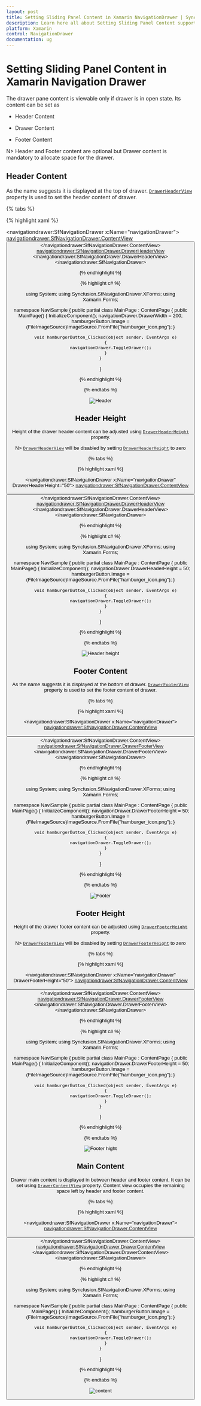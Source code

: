 ```yaml
---
layout: post
title: Setting Sliding Panel Content in Xamarin NavigationDrawer | Syncfusion®
description: Learn here all about Setting Sliding Panel Content support in Syncfusion® Xamarin Navigation Drawer (SfNavigationDrawer) control and more.
platform: Xamarin
control: NavigationDrawer
documentation: ug
---
```



# Setting Sliding Panel Content in Xamarin Navigation Drawer

The drawer pane content is viewable only if drawer is in open state. Its content can be set as

*	Header Content

*	Drawer Content

*	Footer Content

N> Header and Footer content are optional but Drawer content is mandatory to allocate space for the drawer.
		
## Header Content

As the name suggests it is displayed at the top of drawer. [`DrawerHeaderView`](https://help.syncfusion.com/cr/xamarin/Syncfusion.SfNavigationDrawer.XForms.SfNavigationDrawer.html#Syncfusion_SfNavigationDrawer_XForms_SfNavigationDrawer_DrawerHeaderView) property is used to set the header content of drawer. 

{% tabs %}

{% highlight xaml %}

<?xml version="1.0" encoding="utf-8"?>
<ContentPage xmlns="http://xamarin.com/schemas/2014/forms" 
             xmlns:x="http://schemas.microsoft.com/winfx/2009/xaml" 
             xmlns:local="clr-namespace:NaviSample" 
             xmlns:navigationdrawer="clr-namespace:Syncfusion.SfNavigationDrawer.XForms;assembly=Syncfusion.SfNavigationDrawer.XForms"
             x:Class="NaviSample.MainPage">
<navigationdrawer:SfNavigationDrawer x:Name="navigationDrawer">
        <navigationdrawer:SfNavigationDrawer.ContentView>
            <StackLayout>
                <Grid BackgroundColor="#1aa1d6" 
                      HeightRequest="50" 
                      VerticalOptions="Start">
                    <Button x:Name="hamburgerButton" 
                            HeightRequest="50" 
                            WidthRequest="50" 
                            HorizontalOptions="Start" 
                            FontSize="20" 
                            BackgroundColor="#1aa1d6" 
                            Clicked="hamburgerButton_Clicked"/>
                </Grid>
            </StackLayout>
        </navigationdrawer:SfNavigationDrawer.ContentView>
        <navigationdrawer:SfNavigationDrawer.DrawerHeaderView>
            <Grid BackgroundColor="#1aa1d6">
               <StackLayout VerticalOptions="Center" 
                            HorizontalOptions="Center">
                <Label Text="Header View"/>
               </StackLayout>
            </Grid> 
        </navigationdrawer:SfNavigationDrawer.DrawerHeaderView>
    </navigationdrawer:SfNavigationDrawer>
</ContentPage>


{% endhighlight %}

{% highlight c# %}

using System;
using Syncfusion.SfNavigationDrawer.XForms;
using Xamarin.Forms;

namespace NaviSample
{
    public partial class MainPage : ContentPage
    {
        public MainPage()
        {
            InitializeComponent();
            navigationDrawer.DrawerWidth = 200;
            hamburgerButton.Image = (FileImageSource)ImageSource.FromFile("hamburger_icon.png");
        }

        void hamburgerButton_Clicked(object sender, EventArgs e)
        {
            navigationDrawer.ToggleDrawer();
        }
    }
}
  
{% endhighlight %}

{% endtabs %}

![Header](Images/Header.png)

## Header Height

Height of the drawer header content can be adjusted using [`DrawerHeaderHeight`](https://help.syncfusion.com/cr/xamarin/Syncfusion.SfNavigationDrawer.XForms.SfNavigationDrawer.html#Syncfusion_SfNavigationDrawer_XForms_SfNavigationDrawer_DrawerHeaderHeight) property.

N> [`DrawerHeaderView`](https://help.syncfusion.com/cr/xamarin/Syncfusion.SfNavigationDrawer.XForms.SfNavigationDrawer.html#Syncfusion_SfNavigationDrawer_XForms_SfNavigationDrawer_DrawerHeaderView) will be disabled by setting [`DrawerHeaderHeight`](https://help.syncfusion.com/cr/xamarin/Syncfusion.SfNavigationDrawer.XForms.SfNavigationDrawer.html#Syncfusion_SfNavigationDrawer_XForms_SfNavigationDrawer_DrawerHeaderHeight)  to zero 

{% tabs %}

{% highlight xaml %}
    
<?xml version="1.0" encoding="utf-8"?>
<ContentPage xmlns="http://xamarin.com/schemas/2014/forms" 
             xmlns:x="http://schemas.microsoft.com/winfx/2009/xaml" 
             xmlns:local="clr-namespace:NaviSample" 
             xmlns:navigationdrawer="clr-namespace:Syncfusion.SfNavigationDrawer.XForms;assembly=Syncfusion.SfNavigationDrawer.XForms"
             x:Class="NaviSample.MainPage">
 <navigationdrawer:SfNavigationDrawer x:Name="navigationDrawer" 
                                      DrawerHeaderHeight="50">
        <navigationdrawer:SfNavigationDrawer.ContentView>
            <StackLayout>
                <Grid BackgroundColor="#1aa1d6" 
                      HeightRequest="50" 
                      VerticalOptions="Start">
                    <Button x:Name="hamburgerButton" 
                            HeightRequest="50" 
                            WidthRequest="50" 
                            HorizontalOptions="Start" 
                            FontSize="20" 
                            BackgroundColor="#1aa1d6" 
                            Clicked="hamburgerButton_Clicked"/>
                </Grid>
            </StackLayout>
        </navigationdrawer:SfNavigationDrawer.ContentView>
        <navigationdrawer:SfNavigationDrawer.DrawerHeaderView>
            <Grid BackgroundColor="#1aa1d6" >
                    <StackLayout VerticalOptions="Center" 
                                 HorizontalOptions="Center">
                <Label Text="Header View"/>
                       </StackLayout>
            </Grid> 
        </navigationdrawer:SfNavigationDrawer.DrawerHeaderView>
    </navigationdrawer:SfNavigationDrawer>
</ContentPage>

{% endhighlight %}

{% highlight c# %}

using System;
using Syncfusion.SfNavigationDrawer.XForms;
using Xamarin.Forms;

namespace NaviSample
{
    public partial class MainPage : ContentPage
    {
        public MainPage()
        {
            InitializeComponent();
            navigationDrawer.DrawerHeaderHeight = 50;
            hamburgerButton.Image = (FileImageSource)ImageSource.FromFile("hamburger_icon.png");
        }

        void hamburgerButton_Clicked(object sender, EventArgs e)
        {
            navigationDrawer.ToggleDrawer();
        }
    }
}

{% endhighlight %}

{% endtabs %}

![Header height](Images/HeaderHeight.png)

## Footer Content

As the name suggests it is displayed at the bottom of drawer. [`DrawerFooterView`](https://help.syncfusion.com/cr/xamarin/Syncfusion.SfNavigationDrawer.XForms.SfNavigationDrawer.html#Syncfusion_SfNavigationDrawer_XForms_SfNavigationDrawer_DrawerFooterView) property is used to set the footer content of drawer. 

{% tabs %}

{% highlight xaml %}

<?xml version="1.0" encoding="utf-8"?>
<ContentPage xmlns="http://xamarin.com/schemas/2014/forms" 
             xmlns:x="http://schemas.microsoft.com/winfx/2009/xaml" 
             xmlns:local="clr-namespace:NaviSample" 
             xmlns:navigationdrawer="clr-namespace:Syncfusion.SfNavigationDrawer.XForms;assembly=Syncfusion.SfNavigationDrawer.XForms"
             x:Class="NaviSample.MainPage">
    <navigationdrawer:SfNavigationDrawer x:Name="navigationDrawer">
        <navigationdrawer:SfNavigationDrawer.ContentView>
            <StackLayout>
                <Grid BackgroundColor="#1aa1d6" 
                      HeightRequest="50" 
                      VerticalOptions="Start">
                    <Button x:Name="hamburgerButton" 
                            HeightRequest="50" 
                            WidthRequest="50" 
                            HorizontalOptions="Start" 
                            FontSize="20" 
                            BackgroundColor="#1aa1d6" 
                            Clicked="hamburgerButton_Clicked"/>
                </Grid>
            </StackLayout>
        </navigationdrawer:SfNavigationDrawer.ContentView>
        <navigationdrawer:SfNavigationDrawer.DrawerFooterView>
           <Grid BackgroundColor="#1aa1d6" >
            <StackLayout VerticalOptions="Center" 
                         HorizontalOptions="Center">
                <Label Text="Footer View"/>
            </StackLayout>
           </Grid> 
        </navigationdrawer:SfNavigationDrawer.DrawerFooterView>
    </navigationdrawer:SfNavigationDrawer>
</ContentPage>

{% endhighlight %}

{% highlight c# %}

using System;
using Syncfusion.SfNavigationDrawer.XForms;
using Xamarin.Forms;

namespace NaviSample
{
    public partial class MainPage : ContentPage
    {
        public MainPage()
        {
            InitializeComponent();
            navigationDrawer.DrawerFooterHeight = 50;
            hamburgerButton.Image = (FileImageSource)ImageSource.FromFile("hamburger_icon.png");
        }

        void hamburgerButton_Clicked(object sender, EventArgs e)
        {
            navigationDrawer.ToggleDrawer();
        }
    }
}

{% endhighlight %}

{% endtabs %}

![Footer](Images/Footer.png)

## Footer Height

Height of the drawer footer content can be adjusted using [`DrawerFooterHeight`](https://help.syncfusion.com/cr/xamarin/Syncfusion.SfNavigationDrawer.XForms.SfNavigationDrawer.html#Syncfusion_SfNavigationDrawer_XForms_SfNavigationDrawer_DrawerFooterHeight) property.

N> [`DrawerFooterView`](https://help.syncfusion.com/cr/xamarin/Syncfusion.SfNavigationDrawer.XForms.SfNavigationDrawer.html#Syncfusion_SfNavigationDrawer_XForms_SfNavigationDrawer_DrawerFooterView) will be disabled by setting [`DrawerFooterHeight`](https://help.syncfusion.com/cr/xamarin/Syncfusion.SfNavigationDrawer.XForms.SfNavigationDrawer.html#Syncfusion_SfNavigationDrawer_XForms_SfNavigationDrawer_DrawerFooterHeight) to zero 

{% tabs %}

{% highlight xaml %} 

<?xml version="1.0" encoding="utf-8"?>
<ContentPage xmlns="http://xamarin.com/schemas/2014/forms" 
             xmlns:x="http://schemas.microsoft.com/winfx/2009/xaml" 
             xmlns:local="clr-namespace:NaviSample" 
             xmlns:navigationdrawer="clr-namespace:Syncfusion.SfNavigationDrawer.XForms;assembly=Syncfusion.SfNavigationDrawer.XForms"
             x:Class="NaviSample.MainPage">
<navigationdrawer:SfNavigationDrawer x:Name="navigationDrawer" 
                                     DrawerFooterHeight="50">
        <navigationdrawer:SfNavigationDrawer.ContentView>
            <StackLayout>
                <Grid BackgroundColor="#1aa1d6" 
                      HeightRequest="50" 
                      VerticalOptions="Start">
                    <Button x:Name="hamburgerButton" 
                            HeightRequest="50" 
                            WidthRequest="50" 
                            HorizontalOptions="Start" 
                            FontSize="20" 
                            BackgroundColor="#1aa1d6" 
                            Clicked="hamburgerButton_Clicked"/>
                </Grid>
            </StackLayout>
        </navigationdrawer:SfNavigationDrawer.ContentView>
        <navigationdrawer:SfNavigationDrawer.DrawerFooterView>
            <Grid BackgroundColor="#1aa1d6" >
            <StackLayout VerticalOptions="Center" 
                         HorizontalOptions="Center">
                <Label Text="Footer View"/>
            </StackLayout>
             </Grid> 
        </navigationdrawer:SfNavigationDrawer.DrawerFooterView>
    </navigationdrawer:SfNavigationDrawer>
</ContentPage>
	
{% endhighlight %}

{% highlight c# %}
        
using System;
using Syncfusion.SfNavigationDrawer.XForms;
using Xamarin.Forms;

namespace NaviSample
{
    public partial class MainPage : ContentPage
    {
        public MainPage()
        {
            InitializeComponent();
            navigationDrawer.DrawerFooterHeight = 50;
            hamburgerButton.Image = (FileImageSource)ImageSource.FromFile("hamburger_icon.png");
        }

        void hamburgerButton_Clicked(object sender, EventArgs e)
        {
            navigationDrawer.ToggleDrawer();
        }
    }
}
  
{% endhighlight %}

{% endtabs %}

![Footer hight](Images/FooterHeight.png)

## Main Content

Drawer main content is displayed in between header and footer content. It can be set using [`DrawerContentView`](https://help.syncfusion.com/cr/xamarin/Syncfusion.SfNavigationDrawer.XForms.SfNavigationDrawer.html#Syncfusion_SfNavigationDrawer_XForms_SfNavigationDrawer_DrawerContentView) property. Content view occupies the remaining space left by header and footer content.

{% tabs %}

{% highlight xaml %} 

<?xml version="1.0" encoding="utf-8"?>
<ContentPage xmlns="http://xamarin.com/schemas/2014/forms" 
             xmlns:x="http://schemas.microsoft.com/winfx/2009/xaml" 
             xmlns:local="clr-namespace:NaviSample" 
             xmlns:navigationdrawer="clr-namespace:Syncfusion.SfNavigationDrawer.XForms;assembly=Syncfusion.SfNavigationDrawer.XForms"
             x:Class="NaviSample.MainPage">
 <navigationdrawer:SfNavigationDrawer x:Name="navigationDrawer">
        <navigationdrawer:SfNavigationDrawer.ContentView>
            <StackLayout>
                <Grid BackgroundColor="#1aa1d6" 
                      HeightRequest="50" 
                      VerticalOptions="Start">
                    <Button x:Name="hamburgerButton" 
                            HeightRequest="50" 
                            WidthRequest="50" 
                            HorizontalOptions="Start" 
                            FontSize="20" 
                            BackgroundColor="#1aa1d6" 
                            Clicked="hamburgerButton_Clicked"/>
                </Grid>
            </StackLayout>
        </navigationdrawer:SfNavigationDrawer.ContentView>
        <navigationdrawer:SfNavigationDrawer.DrawerContentView>
            <Grid BackgroundColor="#1aa1d6">
                <Label Text="Content View" 
                       VerticalOptions="Center" 
                       HorizontalOptions="Center"/>
            </Grid>
        </navigationdrawer:SfNavigationDrawer.DrawerContentView>
    </navigationdrawer:SfNavigationDrawer>
</ContentPage>
	
{% endhighlight %}

{% highlight c# %}
        
using System;
using Syncfusion.SfNavigationDrawer.XForms;
using Xamarin.Forms;

namespace NaviSample
{
    public partial class MainPage : ContentPage
    {
        public MainPage()
        {
            InitializeComponent();
            hamburgerButton.Image = (FileImageSource)ImageSource.FromFile("hamburger_icon.png");
        }

        void hamburgerButton_Clicked(object sender, EventArgs e)
        {
            navigationDrawer.ToggleDrawer();
        }
    }
}
  
{% endhighlight %}

{% endtabs %}

![content](Images/Content.png)
